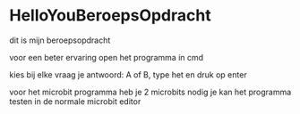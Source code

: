 # HelloYouBeroepsOpdracht

dit is mijn beroepsopdracht

voor een beter ervaring open het programma in cmd

kies bij elke vraag je antwoord: A of B, type het en druk op enter

voor het microbit programma heb je 2 microbits nodig 
je kan het programma testen in de normale microbit editor